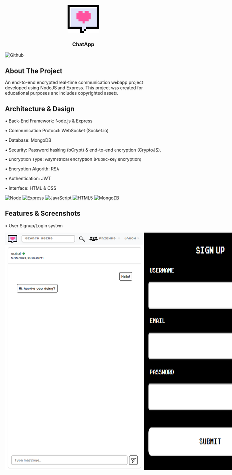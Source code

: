 <div align="center">
  <a href="https://www.flaticon.com/free-icons/chat">
    <img src="/public/assets/logo.png" alt="Logo" width="100" height="90">
  </a>
  
  <h3 align="center" href="https://github.com/HuthaifaM/ChatApp">ChatApp</h3>
</div>

![Github](https://img.shields.io/github/followers/5ukui.svg?style=social&label=Follow&maxAge=2592000)

## About The Project
An end-to-end encrypted real-time communication webapp project developed using NodeJS and Express. This project was created for educational purposes and includes copyrighted assets.

## Architecture & Design
• Back-End Framework: Node.js & Express

• Communication Protocol: WebSocket (Socket.io)

• Database: MongoDB

• Security: Password hashing (bCrypt) & end-to-end encryption (CryptoJS).

• Encryption Type: Asymetrical encryption (Public-key encryption)

• Encryption Algorith: RSA

• Authentication: JWT

• Interface: HTML & CSS

![Node](https://img.shields.io/badge/Node.js-43853D?style=for-the-badge&logo=node.js&logoColor=white)
![Express](https://img.shields.io/badge/Express.js-404D59?style=for-the-badge)
![JavaScript](https://img.shields.io/badge/JavaScript-F7DF1E?style=for-the-badge&logo=javascript&logoColor=black)
![HTML5](https://img.shields.io/badge/HTML5-E34F26?style=for-the-badge&logo=html5&logoColor=white)
![MongoDB](https://img.shields.io/badge/MongoDB-4EA94B?style=for-the-badge&logo=mongodb&logoColor=white)

## Features & Screenshots
• User Signup/Login system
<div align="center" style="display: flex">
  <img src="/screenshots/mobileRes.png">
  <img src="/screenshots/signup.png">
</div>
